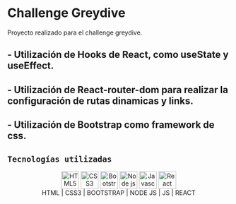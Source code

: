 # Challenge Greydive

Proyecto realizado para el challenge greydive.

## - Utilización de Hooks de React, como useState y useEffect.
## - Utilización de React-router-dom para realizar la configuración de rutas dinamicas y links.
## - Utilización de Bootstrap como framework de css.


## `Tecnologías utilizadas`
<div align="center">
<img align="center" height="40" width="40" src="https://cdn.jsdelivr.net/gh/devicons/devicon/icons/html5/html5-original.svg" title="HTML5" alt="HTML5"/>

<img align="center" height="40" width="40" src="https://cdn.jsdelivr.net/gh/devicons/devicon/icons/css3/css3-original.svg" title="CSS3" alt="CSS3"/>

<img align="center" height="40" width="40" src="https://cdn.jsdelivr.net/gh/devicons/devicon/icons/bootstrap/bootstrap-original.svg" title="Bootstrap" alt="Bootstrap"/>

<img align="center" height="40" width="40" src="https://cdn.jsdelivr.net/gh/devicons/devicon/icons/nodejs/nodejs-original-wordmark.svg" title="Node js" alt="Node js"/>

<img align="center" height="40" width="40" src="https://cdn.jsdelivr.net/gh/devicons/devicon/icons/javascript/javascript-original.svg" title="Javascript" alt="Javascript"/>

<img align="center" height="40" width="40" src="https://cdn.jsdelivr.net/gh/devicons/devicon/icons/react/react-original.svg" title="React" alt="React"/>
</div>

<div align="center">
HTML | CSS3 | BOOTSTRAP | NODE JS | JS | REACT
</div>


